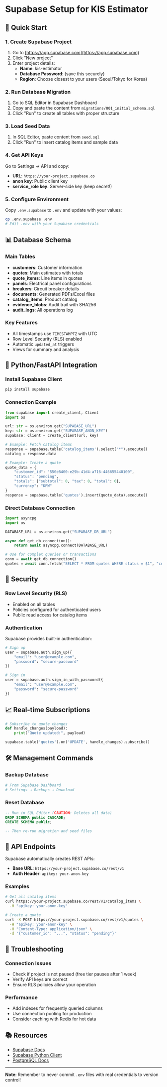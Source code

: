 # Supabase Setup for KIS Estimator

## 🚀 Quick Start

### 1. Create Supabase Project

1. Go to [https://app.supabase.com](https://app.supabase.com)
2. Click "New project"
3. Enter project details:
   - **Name**: kis-estimator
   - **Database Password**: (save this securely)
   - **Region**: Choose closest to your users (Seoul/Tokyo for Korea)

### 2. Run Database Migration

1. Go to SQL Editor in Supabase Dashboard
2. Copy and paste the content from `migrations/001_initial_schema.sql`
3. Click "Run" to create all tables with proper structure

### 3. Load Seed Data

1. In SQL Editor, paste content from `seed.sql`
2. Click "Run" to insert catalog items and sample data

### 4. Get API Keys

Go to Settings → API and copy:
- **URL**: `https://your-project.supabase.co`
- **anon key**: Public client key
- **service_role key**: Server-side key (keep secret!)

### 5. Configure Environment

Copy `.env.supabase` to `.env` and update with your values:

```bash
cp .env.supabase .env
# Edit .env with your Supabase credentials
```

## 📊 Database Schema

### Main Tables
- **customers**: Customer information
- **quotes**: Main estimates with totals
- **quote_items**: Line items in quotes
- **panels**: Electrical panel configurations
- **breakers**: Circuit breaker details
- **documents**: Generated PDFs/Excel files
- **catalog_items**: Product catalog
- **evidence_blobs**: Audit trail with SHA256
- **audit_logs**: All operations log

### Key Features
- All timestamps use `TIMESTAMPTZ` with UTC
- Row Level Security (RLS) enabled
- Automatic `updated_at` triggers
- Views for summary and analysis

## 🔧 Python/FastAPI Integration

### Install Supabase Client
```bash
pip install supabase
```

### Connection Example
```python
from supabase import create_client, Client
import os

url: str = os.environ.get("SUPABASE_URL")
key: str = os.environ.get("SUPABASE_ANON_KEY")
supabase: Client = create_client(url, key)

# Example: Fetch catalog items
response = supabase.table('catalog_items').select("*").execute()
catalog = response.data

# Example: Create a quote
quote_data = {
    "customer_id": "550e8400-e29b-41d4-a716-446655440100",
    "status": "pending",
    "totals": {"subtotal": 0, "tax": 0, "total": 0},
    "currency": "KRW"
}
response = supabase.table('quotes').insert(quote_data).execute()
```

### Direct Database Connection
```python
import asyncpg
import os

DATABASE_URL = os.environ.get("SUPABASE_DB_URL")

async def get_db_connection():
    return await asyncpg.connect(DATABASE_URL)

# Use for complex queries or transactions
conn = await get_db_connection()
quotes = await conn.fetch("SELECT * FROM quotes WHERE status = $1", "completed")
```

## 🔐 Security

### Row Level Security (RLS)
- Enabled on all tables
- Policies configured for authenticated users
- Public read access for catalog items

### Authentication
Supabase provides built-in authentication:
```python
# Sign up
user = supabase.auth.sign_up({
    "email": "user@example.com",
    "password": "secure-password"
})

# Sign in
user = supabase.auth.sign_in_with_password({
    "email": "user@example.com",
    "password": "secure-password"
})
```

## 📈 Real-time Subscriptions

```python
# Subscribe to quote changes
def handle_changes(payload):
    print("Quote updated:", payload)

supabase.table('quotes').on('UPDATE', handle_changes).subscribe()
```

## 🛠️ Management Commands

### Backup Database
```bash
# From Supabase Dashboard
# Settings → Backups → Download
```

### Reset Database
```sql
-- Run in SQL Editor (CAUTION: Deletes all data)
DROP SCHEMA public CASCADE;
CREATE SCHEMA public;

-- Then re-run migration and seed files
```

## 📝 API Endpoints

Supabase automatically creates REST APIs:

- **Base URL**: `https://your-project.supabase.co/rest/v1`
- **Auth Header**: `apikey: your-anon-key`

### Examples
```bash
# Get all catalog items
curl https://your-project.supabase.co/rest/v1/catalog_items \
  -H "apikey: your-anon-key"

# Create a quote
curl -X POST https://your-project.supabase.co/rest/v1/quotes \
  -H "apikey: your-anon-key" \
  -H "Content-Type: application/json" \
  -d '{"customer_id": "...", "status": "pending"}'
```

## 🚨 Troubleshooting

### Connection Issues
- Check if project is not paused (free tier pauses after 1 week)
- Verify API keys are correct
- Ensure RLS policies allow your operation

### Performance
- Add indexes for frequently queried columns
- Use connection pooling for production
- Consider caching with Redis for hot data

## 📚 Resources

- [Supabase Docs](https://supabase.com/docs)
- [Supabase Python Client](https://github.com/supabase-community/supabase-py)
- [PostgreSQL Docs](https://www.postgresql.org/docs/)

---

**Note**: Remember to never commit `.env` files with real credentials to version control!